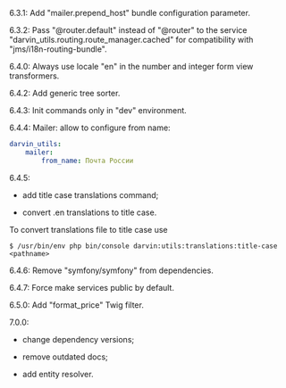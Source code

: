 6.3.1: Add "mailer.prepend_host" bundle configuration parameter.

6.3.2: Pass "@router.default" instead of "@router" to the service "darvin_utils.routing.route_manager.cached" for
 compatibility with "jms/i18n-routing-bundle".

6.4.0: Always use locale "en" in the number and integer form view transformers.

6.4.2: Add generic tree sorter.

6.4.3: Init commands only in "dev" environment.

6.4.4: Mailer: allow to configure from name:

```yaml
darvin_utils:
    mailer:
        from_name: Почта России
```

6.4.5:

- add title case translations command;

- convert .en translations to title case.

To convert translations file to title case use

```shell
$ /usr/bin/env php bin/console darvin:utils:translations:title-case <pathname>
```

6.4.6: Remove "symfony/symfony" from dependencies.

6.4.7: Force make services public by default.

6.5.0: Add "format_price" Twig filter.

7.0.0:
 
- change dependency versions;

- remove outdated docs;

- add entity resolver.
